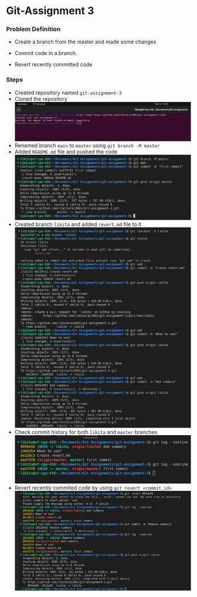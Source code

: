 # Git-Assignment 3

### Problem Definition

- Create a branch from the master and made some changes 

- Commit code in a branch.

- Revert recently committed code

### Steps

- Created repository named `git-assignment-3`
- Cloned the repository
![clone repo](images/Screenshot%20from%202023-02-16%2016-33-52.png)
- Renamed branch `main` to `master` using `git branch -M master`
- Added `README.md` file and pushed the code
![first commit](images/Screenshot%20from%202023-02-16%2016-37-06.png)
- Created branch `likita` and added `revert.md` file to it
![revert.md](images/Screenshot%20from%202023-02-17%2016-12-56.png)
- Check commit history for both `likita` and `master` branches
![commit history](images/Screenshot%20from%202023-02-20%2010-18-35.png)
- Revert recently commited code by using `git revert <commit_id>`
![revert commit](images/Screenshot%20from%202023-02-20%2010-31-56.png)


